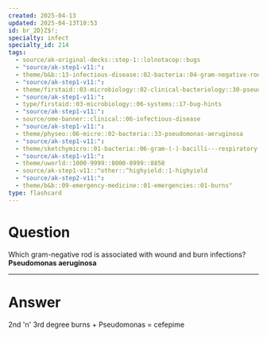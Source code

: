 ```yaml
---
created: 2025-04-13
updated: 2025-04-13T10:53
id: br_2D}Z$!;
specialty: infect
specialty_id: 214
tags:
  - source/ak-original-decks::step-1::lolnotacop::bugs
  - "source/ak-step1-v11:": 
  - theme/b&b::13-infectious-disease::02-bacteria::04-gram-negative-rods
  - "source/ak-step1-v11:": 
  - theme/firstaid::03-microbiology::02-clinical-bacteriology::30-pseudomonas-aeruginosa
  - "source/ak-step1-v11:": 
  - type/firstaid::03-microbiology::06-systems::17-bug-hints
  - "source/ak-step1-v11:": 
  - source/ome-banner::clinical::06-infectious-disease
  - "source/ak-step1-v11:": 
  - theme/physeo::06-micro::02-bacteria::33-pseudomonas-aeruginosa
  - "source/ak-step1-v11:": 
  - theme/sketchymicro::01-bacteria::06-gram-(-)-bacilli---respiratory-tract::04-pseudomonas-aeruginosa
  - "source/ak-step1-v11:": 
  - theme/uworld::1000-9999::8000-8999::8858
  - source/ak-step1-v11::^other::^highyield::1-highyield
  - "source/ak-step2-v11:": 
  - theme/b&b::09-emergency-medicine::01-emergencies::01-burns"
type: flashcard
---
```


# Question
Which gram-negative rod is associated with wound and burn infections?   **Pseudomonas aeruginosa**

---

# Answer
2nd 'n' 3rd degree burns + Pseudomonas = cefepime